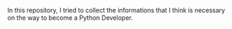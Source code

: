 In this repository, I tried to collect the informations that I think is necessary on the way to become a Python Developer.

